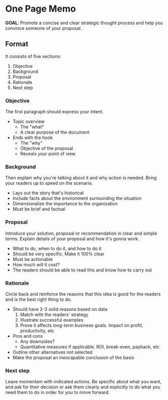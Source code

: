 One Page Memo
=============

**GOAL**: Promote a concise and clear strategic thought process and help you convince someone of your proposal.


Format
------

It consists of five sections:

1. Objective
2. Background
3. Proposal
4. Rationale
5. Next step

### Objective

The first paragraph should express your intent.

- Topic overview
  - The "what"
  - A clear purpose of the document
- Ends with the hook
  - The "why"
  - Objective of the proposal
  - Reveals your point of view

### Background

Then explain why you're talking about it and why action is needed.
Bring your readers up to speed on the scenario.

- Lays out the story that's historical
- Include facts about the environment surrounding the situation
- Dimensionalize the importance to the organization
- Must be brief and factual

### Proposal

Introduce your solution, proposal or recommendation in clear and simple terms.
Explain details of your proposal and how it's gonna work.

- What to do, when to do it, and how to do it
- Should be very specific. Make it 100% clear
- Must be actionable
- How much will it cost?
- The readers should be able to read this and know how to carry out

### Rationale

Circle back and reinforce the reasons that this idea is good for the readers and is the best right thing to do.

- Should have 2-3 solid reasons based on data
  1. Match with the readers' strategy
  2. Illustrate successful examples
  3. Prove it affects long-term business goals. Impact on profit, productivity, etc
- Pros and cons
  - Any downsides?
  - Quantitative measures if applicable. ROI, break-even, payback, etc
- Outline other alternatives not selected
- Make the proposal an inescapable conclusion of the basis

### Next step

Leave momentam with indicated actions.
Be specific about what you want, and ask for their decision or ask them clearly and explicitly to do what you need them to do in order for you to move forward.
